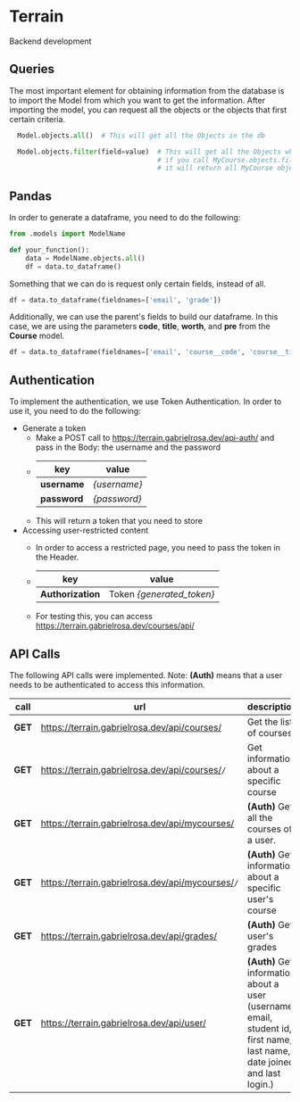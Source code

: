 # Terrain
Backend development

## Queries
The most important element for obtaining information from the database is to import the Model from which you want to get the information. After importing the model, you can request all the objects or the objects that first certain criteria.
```python 
  Model.objects.all()  # This will get all the Objects in the db

  Model.objects.filter(field=value)  # This will get all the Objects which the field = value. For example, 
                                     # if you call MyCourse.objects.filter(email='gabriel.rosa4@upr.edu'), 
                                     # it will return all MyCourse objects with that email.
``` 

## Pandas
In order to generate a dataframe, you need to do the following:

```python
from .models import ModelName

def your_function():
    data = ModelName.objects.all()
    df = data.to_dataframe()
```

Something that we can do is request only certain fields, instead of all.
```python
df = data.to_dataframe(fieldnames=['email', 'grade'])
```

Additionally, we can use the parent's fields to build our dataframe. In this case, we are using the parameters **code**, **title**, **worth**, and **pre** from the **Course** model.
```python
df = data.to_dataframe(fieldnames=['email', 'course__code', 'course__title', 'course__worth', 'grade', 'course__pre'])
```

## Authentication
To implement the authentication, we use Token Authentication. In order to use it, you need to do the following:
* Generate a token
  * Make a POST call to https://terrain.gabrielrosa.dev/api-auth/ and pass in the Body: the username and the password
  * key          | value
    ------------ | -------------
    **username** | *{username}*
    **password** | *{password}* 
  * This will return a token that you need to store
* Accessing user-restricted content
  * In order to access a restricted page, you need to pass the token in the Header.
  * key | value
    ------------ | -------------
    **Authorization** | Token *{generated_token}*
    
  * For testing this, you can access https://terrain.gabrielrosa.dev/courses/api/


## API Calls
The following API calls were implemented. Note: **(Auth)** means that a user needs to be authenticated to access this information.

call    | url                                     | description
------- | --------------------------------------- | ----------------------------------------
**GET** | https://terrain.gabrielrosa.dev/api/courses/ | Get the list of courses
**GET** | https://terrain.gabrielrosa.dev/api/courses/<code>/ | Get information about a specific course
**GET** | https://terrain.gabrielrosa.dev/api/mycourses/ | **(Auth)** Get all the courses of a user.
**GET** | https://terrain.gabrielrosa.dev/api/mycourses/<code>/ | **(Auth)** Get information about a specific user's course
**GET** | https://terrain.gabrielrosa.dev/api/grades/ | **(Auth)** Get user's grades
**GET** | https://terrain.gabrielrosa.dev/api/user/ | **(Auth)** Get information about a user (username, email, student id, first name, last name, date joined, and last login.)
